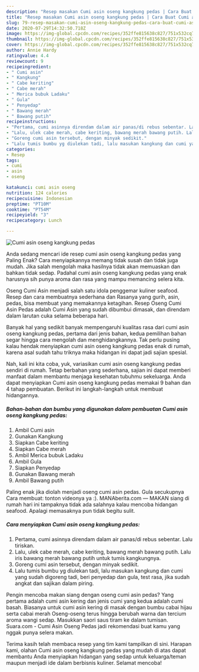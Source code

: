```yaml
---
description: "Resep masakan Cumi asin oseng kangkung pedas | Cara Buat Cumi asin oseng kangkung pedas Yang Enak Banget"
title: "Resep masakan Cumi asin oseng kangkung pedas | Cara Buat Cumi asin oseng kangkung pedas Yang Enak Banget"
slug: 79-resep-masakan-cumi-asin-oseng-kangkung-pedas-cara-buat-cumi-asin-oseng-kangkung-pedas-yang-enak-banget
date: 2020-07-29T14:32:50.718Z
image: https://img-global.cpcdn.com/recipes/352ffe815638c827/751x532cq70/cumi-asin-oseng-kangkung-pedas-foto-resep-utama.jpg
thumbnail: https://img-global.cpcdn.com/recipes/352ffe815638c827/751x532cq70/cumi-asin-oseng-kangkung-pedas-foto-resep-utama.jpg
cover: https://img-global.cpcdn.com/recipes/352ffe815638c827/751x532cq70/cumi-asin-oseng-kangkung-pedas-foto-resep-utama.jpg
author: Annie Hardy
ratingvalue: 4.4
reviewcount: 9
recipeingredient:
- " Cumi asin"
- " Kangkung"
- " Cabe keriting"
- " Cabe merah"
- " Merica bubuk Ladaku"
- " Gula"
- " Penyedap"
- " Bawang merah"
- " Bawang putih"
recipeinstructions:
- "Pertama, cumi asinnya direndam dalam air panas/di rebus sebentar. Lalu tiriskan."
- "Lalu, ulek cabe merah, cabe keriting, bawang merah bawang putih. Lalu iris bawang merah bawang putih untuk tumis kangkungnya."
- "Goreng cumi asin tersebut, dengan minyak sedikit."
- "Lalu tumis bumbu yg diulekan tadi, lalu masukan kangkung dan cumi yang sudah digoreng tadi, beri penyedap dan gula, test rasa, jika sudah angkat dan sajikan dalam piring."
categories:
- Resep
tags:
- cumi
- asin
- oseng

katakunci: cumi asin oseng 
nutrition: 124 calories
recipecuisine: Indonesian
preptime: "PT10M"
cooktime: "PT54M"
recipeyield: "3"
recipecategory: Lunch

---
```



![Cumi asin oseng kangkung pedas](https://img-global.cpcdn.com/recipes/352ffe815638c827/751x532cq70/cumi-asin-oseng-kangkung-pedas-foto-resep-utama.jpg)

Anda sedang mencari ide resep cumi asin oseng kangkung pedas yang Paling Enak? Cara menyiapkannya memang tidak susah dan tidak juga mudah. Jika salah mengolah maka hasilnya tidak akan memuaskan dan bahkan tidak sedap. Padahal cumi asin oseng kangkung pedas yang enak harusnya sih punya aroma dan rasa yang mampu memancing selera kita.

Oseng Cumi Asin menjadi salah satu idola penggemar kuliner seafood. Resep dan cara membuatnya sederhana dan Rasanya yang gurih, asin, pedas, bisa membuat yang memakannya ketagihan. Resep Oseng Cumi Asin Pedas adalah Cumi Asin yang sudah dibumbui dimasak, dan direndam dalam larutan cuka selama beberapa hari.

Banyak hal yang sedikit banyak mempengaruhi kualitas rasa dari cumi asin oseng kangkung pedas, pertama dari jenis bahan, kedua pemilihan bahan segar hingga cara mengolah dan menghidangkannya. Tak perlu pusing kalau hendak menyiapkan cumi asin oseng kangkung pedas enak di rumah, karena asal sudah tahu triknya maka hidangan ini dapat jadi sajian spesial.


Nah, kali ini kita coba, yuk, variasikan cumi asin oseng kangkung pedas sendiri di rumah. Tetap berbahan yang sederhana, sajian ini dapat memberi manfaat dalam membantu menjaga kesehatan tubuhmu sekeluarga. Anda dapat menyiapkan Cumi asin oseng kangkung pedas memakai 9 bahan dan 4 tahap pembuatan. Berikut ini langkah-langkah untuk membuat hidangannya.

<!--inarticleads1-->

##### Bahan-bahan dan bumbu yang digunakan dalam pembuatan Cumi asin oseng kangkung pedas:

1. Ambil  Cumi asin
1. Gunakan  Kangkung
1. Siapkan  Cabe keriting
1. Siapkan  Cabe merah
1. Ambil  Merica bubuk Ladaku
1. Ambil  Gula
1. Siapkan  Penyedap
1. Gunakan  Bawang merah
1. Ambil  Bawang putih


Paling enak jika diolah menjadi oseng cumi asin pedas. Gula secukupnya Cara membuat: tonton videonya ya :). MANAberita.com — MAKAN siang di rumah hari ini tampaknya tidak ada salahnya kalau mencoba hidangan seafood. Apalagi memasaknya pun tidak begitu sulit. 

<!--inarticleads2-->

##### Cara menyiapkan Cumi asin oseng kangkung pedas:

1. Pertama, cumi asinnya direndam dalam air panas/di rebus sebentar. Lalu tiriskan.
1. Lalu, ulek cabe merah, cabe keriting, bawang merah bawang putih. Lalu iris bawang merah bawang putih untuk tumis kangkungnya.
1. Goreng cumi asin tersebut, dengan minyak sedikit.
1. Lalu tumis bumbu yg diulekan tadi, lalu masukan kangkung dan cumi yang sudah digoreng tadi, beri penyedap dan gula, test rasa, jika sudah angkat dan sajikan dalam piring.


Pengin mencoba makan siang dengan oseng cumi asin pedas? Yang pertama adalah cumi asin kering dan jenis cumi yang kedua adalah cumi basah. Biasanya untuk cumi asin kering di masak dengan bumbu cabai hijau serta cabai merah Oseng-oseng terus hingga berubah warna dan tercium aroma wangi sedap. Masukkan saori saus tiram ke dalam tumisan. Suara.com - Cumi Asin Oseng Pedas jadi rekomendasi buat kamu yang nggak punya selera makan. 

Terima kasih telah membaca resep yang tim kami tampilkan di sini. Harapan kami, olahan Cumi asin oseng kangkung pedas yang mudah di atas dapat membantu Anda menyiapkan hidangan yang sedap untuk keluarga/teman maupun menjadi ide dalam berbisnis kuliner. Selamat mencoba!
